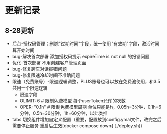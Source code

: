 # 更新记录

## 8-28更新
- 后台-授权码管理：删除"过期时间"字段，统一使用"有效期"字段，激活时间算开始时间
- bug-解决首次部署 添加授权码提示 expireTime is not null 的报错问题
- 优化-首次部署 不用创建客户管理页面
- bug-修复跨车对话报错问题
- bug-修复限速冷却时间不准确问题
- 限速（免费账号）-限速逻辑调整，PLUS账号也可以放在免费池使用，和3.5共用一个限速逻辑
  - 限速字段
  - OLIMIT: 6 # 限制免费模型 每个userToken允许的次数
  - OPER: "0.1h" # 限制免费模型周期 单位只能是h，0.05h=3分钟，0.1h=6分钟，0.5h=30分钟，1h=60分钟，以此类推
- tabs 切换组件增加自定义配置（重要，配置放到config.ymal文件，改完之后需要停止服务 重启后生效[docker compose down] [./deploy.sh]）


